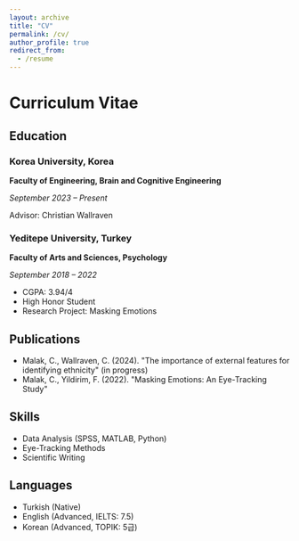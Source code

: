 ```yaml
---
layout: archive
title: "CV"
permalink: /cv/
author_profile: true
redirect_from:
  - /resume
---
```


<div class="cv-section">
  <h1>Curriculum Vitae</h1>

  <section class="cv-education">
    <h2>Education</h2>
    <div>
      <h3>Korea University, Korea</h3>
      <p><strong>Faculty of Engineering, Brain and Cognitive Engineering</strong></p>
      <p><em>September 2023 – Present</em></p>
      <p>Advisor: Christian Wallraven</p>
    </div>
    <div>
      <h3>Yeditepe University, Turkey</h3>
      <p><strong>Faculty of Arts and Sciences, Psychology</strong></p>
      <p><em>September 2018 – 2022</em></p>
      <ul>
        <li>CGPA: 3.94/4</li>
        <li>High Honor Student</li>
        <li>Research Project: Masking Emotions</li>
      </ul>
    </div>
  </section>

  <section class="cv-publications">
    <h2>Publications</h2>
    <ul>
      <li>Malak, C., Wallraven, C. (2024). "The importance of external features for identifying ethnicity" (in progress)</li>
      <li>Malak, C., Yildirim, F. (2022). "Masking Emotions: An Eye-Tracking Study"</li>
    </ul>
  </section>

  <section class="cv-skills">
    <h2>Skills</h2>
    <ul>
      <li>Data Analysis (SPSS, MATLAB, Python)</li>
      <li>Eye-Tracking Methods</li>
      <li>Scientific Writing</li>
    </ul>
  </section>

  <section class="cv-languages">
    <h2>Languages</h2>
    <ul>
      <li>Turkish (Native)</li>
      <li>English (Advanced, IELTS: 7.5)</li>
      <li>Korean (Advanced, TOPIK: 5급)</li>
    </ul>
  </section>
</div>
